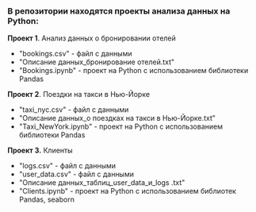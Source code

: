 ### В репозитории находятся проекты анализа данных на Python:

**Проект 1**. Анализ данных о бронировании отелей
* "bookings.csv" - файл с данными
* "Описание данных_бронирование отелей.txt"
* "Bookings.ipynb" - проект на Python с использованием библиотеки Pandas

**Проект 2**. Поездки на такси в Нью-Йорке
* "taxi_nyc.csv" - файл с данными
* "Описание данных_о поездках на такси в Нью-Йорке.txt"
* "Taxi_NewYork.ipynb" - проект на Python с использованием библиотеки Pandas

**Проект 3.** Клиенты
* "logs.csv" - файл с данными
* "user_data.csv" - файл с данными
* "Описание данных_таблиц_user_data_и_logs .txt"
* "Clients.ipynb" - проект на Python с использованием библиотек Pandas, seaborn
